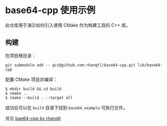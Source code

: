 # base64-cpp 使用示例

此仓库用于演示如何引入使用 CMake 作为构建工具的 C++ 库。

## 构建

在项目根目录：

```
git submodule add -- git@github.com:rhanqtl/base64-cpp.git lib/base64-cpp
```

配置 CMake 项目并编译：

```
$ mkdir build && cd build
$ cmake ..
$ cmake --build . --target all
```

成功后可以在 `build` 目录下找到 `base64_example` 可执行文件。

另见 [bae64-cpp by rhanqtl](https://github.com/rhanqtl/base64-cpp)